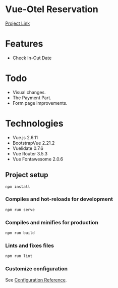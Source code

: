 # Vue-Otel Reservation

 [Project Link](hotel-reserve.vercel.app)


# Features
- Check In-Out Date


# Todo
- Visual changes.
- The Payment Part.
- Form page improvements.

# Technologies
- Vue.js 2.6.11
- BootstrapVue 2.21.2
- Vuelidate 0.7.6
- Vue Router 3.5.3
- Vue Fontawesome 2.0.6


## Project setup
```
npm install
```

### Compiles and hot-reloads for development
```
npm run serve
```

### Compiles and minifies for production
```
npm run build
```

### Lints and fixes files
```
npm run lint
```

### Customize configuration
See [Configuration Reference](https://cli.vuejs.org/config/).
